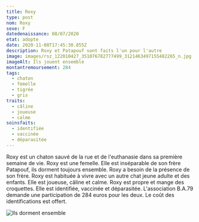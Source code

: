 ```yaml
---
title: Roxy
type: post
nom: Roxy
sexe: F
datedenaissance: 08/07/2020
etat: adopte
date: 2020-11-08T17:45:30.855Z
description: Roxy et Patapouf sont faits l'un pour l'autre
image: images/rsz_122010427_351076782777499_3121463497155482265_n.jpg
imageAlt: Ils jouent ensemble
montantremoursement: 284
tags:
  - chaton
  - femelle
  - tigrée
  - gris
traits:
  - câline
  - joueuse
  - calme
soinsfaits:
  - identifiée
  - vaccinée
  - déparasitée
---
```

Roxy est un chaton sauvé de la rue et de l'euthanasie dans sa première semaine de vie. Roxy est une femelle. Elle est inséparable de son frère Patapouf, ils dorment toujours ensemble. Roxy a besoin de la présence de son frère. Roxy est habituée à vivre avec un autre chat jeune adulte et des enfants. Elle est joueuse, câline et calme. Roxy est propre et mange des croquettes. Elle est identifiée, vaccinée et déparasitée. L'association B.A.79 demande une participation de 284 euros pour les deux. Le coût des identifications est offert.

![](images/rsz_121990182_852140631986611_1606496054570987660_n.jpg "Ils dorment ensemble")
